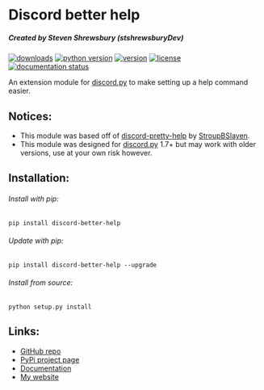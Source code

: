 Discord better help
===================
##### Created by Steven Shrewsbury (stshrewsburyDev)

[![downloads](https://pepy.tech/badge/discord-better-help)](https://pepy.tech/project/discord-better-help)
[![python version](https://img.shields.io/pypi/pyversions/discord-better-help.svg)](https://pypi.python.org/pypi/discord-better-help)
[![version](https://img.shields.io/pypi/v/discord-better-help.svg)](https://pypi.python.org/pypi/discord-better-help)
[![license](https://img.shields.io/pypi/l/discord-better-help.svg)](https://pypi.python.org/pypi/discord-better-help)
[![documentation status](https://readthedocs.org/projects/discord-better-help/badge/?version=latest)](https://discord-better-help.readthedocs.io/en/latest/?badge=latest)

An extension module for [discord.py](https://pypi.org/project/discord.py/ "discord.py PyPi page") to make setting up a help command easier.

Notices:
-------
* This module was based off of [discord-pretty-help](https://pypi.org/project/discord-pretty-help/ "discord-pretty-help PyPi page") by [StroupBSlayen](https://pypi.org/user/StroupBSlayen/ "StroupBSlayen PyPi profile").
* This module was designed for [discord.py](https://pypi.org/project/discord.py/ "discord.py PyPi page") 1.7+ but may work with older versions, use at your own risk however.

Installation:
-------------

###### Install with pip:
```
pip install discord-better-help
```

###### Update with pip:
```
pip install discord-better-help --upgrade
```

###### Install from source:
```
python setup.py install
```

Links:
------
* [GitHub repo](https://github.com/stshrewsburyDev/discord-better-help/)
* [PyPi project page](https://pypi.org/project/discord-better-help/)
* [Documentation](https://discord-better-help.readthedocs.io/en/latest/)
* [My website](https://stshrewsburydev.github.io/)

